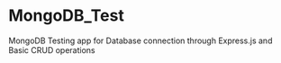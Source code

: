 # MongoDB_Test
MongoDB Testing app for Database connection through Express.js and Basic CRUD operations
